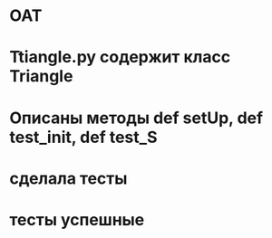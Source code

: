 # OAT
# Ttiangle.py содержит класс Triangle
# Описаны методы def setUp, def test_init, def test_S
#
#
# сделала тесты
#
# 
# тесты успешные
